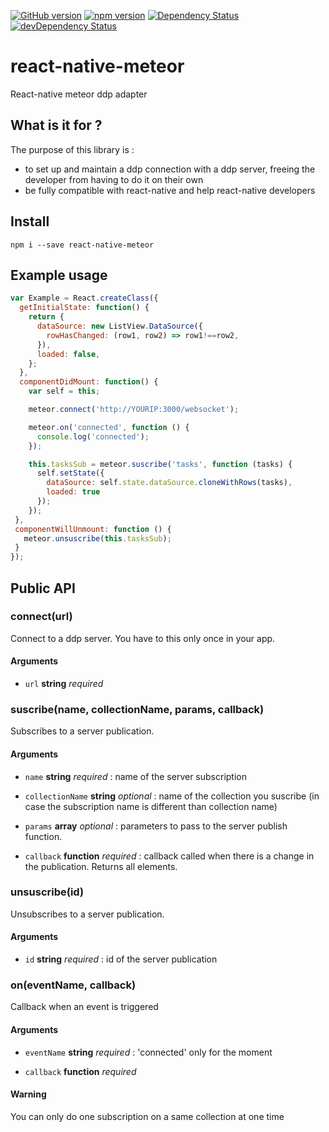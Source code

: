 [![GitHub version](https://badge.fury.io/gh/inProgress-team%2Freact-native-meteor.svg)](https://badge.fury.io/gh/inProgress-team%2Freact-native-meteor)
[![npm version](https://badge.fury.io/js/react-native-meteor.svg)](http://badge.fury.io/js/rreact-native-meteor)
[![Dependency Status](https://david-dm.org/inProgress-team/react-native-meteor.svg)](https://david-dm.org/inProgress-team/react-native-meteor)
[![devDependency Status](https://david-dm.org/inProgress-team/react-native-meteor/dev-status.svg)](https://david-dm.org/inProgress-team/react-native-meteor#info=devDependencies)

# react-native-meteor

React-native meteor ddp adapter

## What is it for ?

The purpose of this library is :
* to set up and maintain a ddp connection with a ddp server, freeing the developer from having to do it on their own
* be fully compatible with react-native and help react-native developers

## Install

    npm i --save react-native-meteor

## Example usage

```javascript
var Example = React.createClass({
  getInitialState: function() {
    return {
      dataSource: new ListView.DataSource({
        rowHasChanged: (row1, row2) => row1!==row2,
      }),
      loaded: false,
    };
  },
  componentDidMount: function() {
    var self = this;

    meteor.connect('http://YOURIP:3000/websocket');

    meteor.on('connected', function () {
      console.log('connected');
    });

    this.tasksSub = meteor.suscribe('tasks', function (tasks) {
      self.setState({
        dataSource: self.state.dataSource.cloneWithRows(tasks),
        loaded: true
      });
    });
 },
 componentWillUnmount: function () {
   meteor.unsuscribe(this.tasksSub);
 }
});
```
## Public API

### connect(url)

Connect to a ddp server. You have to this only once in your app.

#### Arguments

- `url` **string** *required*


### suscribe(name, collectionName, params, callback)

Subscribes to a server publication.

#### Arguments

- `name` **string** *required* : name of the server subscription

- `collectionName` **string** *optional* : name of the collection you suscribe (in case  the subscription name is different than collection name)

- `params` **array** *optional* : parameters to pass to the server publish function.

- `callback` **function** *required* : callback called when there is a change in the publication. Returns all elements.

### unsuscribe(id)

Unsubscribes to a server publication.

#### Arguments

- `id` **string** *required* : id of the server publication

### on(eventName, callback)

Callback when an event is triggered

#### Arguments

- `eventName` **string** *required* : 'connected' only for the moment

- `callback` **function** *required*


#### Warning

You can only do one subscription on a same collection at one time
